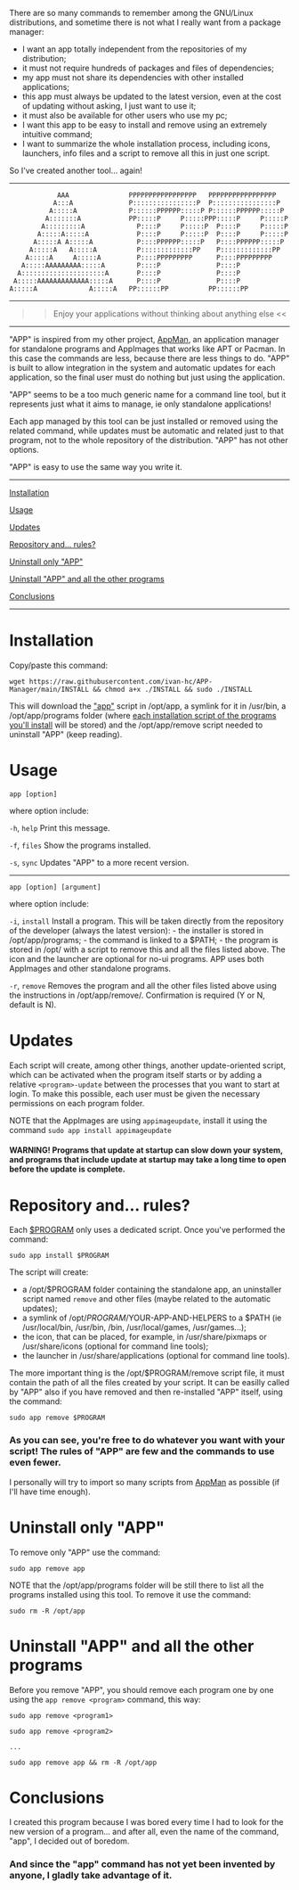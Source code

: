There are so many commands to remember among the GNU/Linux distributions, and sometime there is not what I really want from a package manager:

- I want an app totally independent from the repositories of my distribution;
- it must not require hundreds of packages and files of dependencies;
- my app must not share its dependencies with other installed applications;
- this app must always be updated to the latest version, even at the cost of updating without asking, I just want to use it;
- it must also be available for other users who use my pc;
- I want this app to be easy to install and remove using an extremely intuitive command;
- I want to summarize the whole installation process, including icons, launchers, info files and a script to remove all this in just one script.

So I've created another tool... again!

------------------------------------------------------------------------
                                                                           
                AAA               PPPPPPPPPPPPPPPPP   PPPPPPPPPPPPPPPPP   
               A:::A              P::::::::::::::::P  P::::::::::::::::P  
              A:::::A             P::::::PPPPPP:::::P P::::::PPPPPP:::::P 
             A:::::::A            PP:::::P     P:::::PPP:::::P     P:::::P
            A:::::::::A             P::::P     P:::::P  P::::P     P:::::P
           A:::::A:::::A            P::::P     P:::::P  P::::P     P:::::P
          A:::::A A:::::A           P::::PPPPPP:::::P   P::::PPPPPP:::::P 
         A:::::A   A:::::A          P:::::::::::::PP    P:::::::::::::PP  
        A:::::A     A:::::A         P::::PPPPPPPPP      P::::PPPPPPPPP    
       A:::::AAAAAAAAA:::::A        P::::P              P::::P            
      A:::::::::::::::::::::A       P::::P              P::::P            
     A:::::AAAAAAAAAAAAA:::::A      P::::P              P::::P            
    A:::::A             A:::::A   PP::::::PP          PP::::::PP          

------------------------------------------------------------------------

 >>  Enjoy your applications without thinking about anything else   <<   
  
------------------------------------------------------------------------

"APP" is inspired from my other project, [AppMan](https://github.com/ivan-hc/AppMan), an application manager for standalone programs and AppImages that works like APT or Pacman. In this case the commands are less, because there are less things to do. "APP" is built to allow integration in the system and automatic updates for each application, so the final user must do nothing but just using the application.

"APP" seems to be a too much generic name for a command line tool, but it represents just what it aims to manage, ie only standalone applications!

Each app managed by this tool can be just installed or removed using the related command, while updates must be automatic and related just to that program, not to the whole repository of the distribution. "APP" has not other options.

"APP" is easy to use the same way you write it.

-----------------------

[Installation](#installation)

[Usage](#usage)

[Updates](#updates)

[Repository and... rules?](#repository-and-rules)

[Uninstall only "APP"](#uninstall-only-app)

[Uninstall "APP" and all the other programs](#uninstall-app-and-all-the-other-programs)

[Conclusions](#conclusions)

-----------------------

# Installation
Copy/paste this command:

`wget https://raw.githubusercontent.com/ivan-hc/APP-Manager/main/INSTALL && chmod a+x ./INSTALL && sudo ./INSTALL`

This will download the ["app"](https://github.com/ivan-hc/APP-Manager/blob/main/app) script in /opt/app, a symlink for it in /usr/bin, a /opt/app/programs folder (where [each installation script of the programs you'll install](https://github.com/ivan-hc/APP-Manager/tree/main/programs) will be stored) and the /opt/app/remove script needed to uninstall "APP" (keep reading).

# Usage

  `app [option]`
  
  where option include:
  
  `-h`, `help`	Print this message.

  `-f`, `files`	Show the programs installed.

  `-s`, `sync`	Updates "APP" to a more recent version.

  -----------------------------------------------------------------------
      
  `app [option] [argument]`
  
  where option include:
  
  `-i`, `install` Install a program. This will be taken directly from the
  		repository of the developer (always the latest version):
  		- the installer is stored in /opt/app/programs;
  		- the command is linked to a $PATH;
		- the program is stored in /opt/<program> with a script to
	    	remove this and all the files listed above.
		The icon and the launcher are optional for no-ui programs.
  		APP uses both AppImages and other standalone programs.
  		
  `-r`, `remove` Removes the program and all the other files listed above
  		using the instructions in /opt/app/remove/<program>.
  		Confirmation is required (Y or N, default is N).

# Updates
Each script will create, among other things, another update-oriented script, which can be activated when the program itself starts or by adding a relative `<program>-update` between the processes that you want to start at login. To make this possible, each user must be given the necessary permissions on each program folder.

NOTE that the AppImages are using `appimageupdate`, install it using the command `sudo app install appimageupdate`
	
#### WARNING! Programs that update at startup can slow down your system, and programs that include update at startup may take a long time to open before the update is complete.

           
# Repository and... rules?
Each [$PROGRAM](https://github.com/ivan-hc/APP-Manager/tree/main/programs) only uses a dedicated script. Once you've performed the command:
	
`sudo app install $PROGRAM`
	
The script will create:
- a /opt/$PROGRAM folder containing the standalone app, an uninstaller script named `remove` and other files (maybe related to the automatic updates);
- a symlink of /opt/$PROGRAM/$YOUR-APP-AND-HELPERS to a $PATH (ie /usr/local/bin, /usr/bin, /bin, /usr/local/games, /usr/games...);
- the icon, that can be placed, for example, in /usr/share/pixmaps or /usr/share/icons (optional for command line tools);
- the launcher in /usr/share/applications (optional for command line tools).
	
The more important thing is the /opt/$PROGRAM/remove script file, it must contain the path of all the files created by your script. It can be easilly called by "APP" also if you have removed and then re-installed "APP" itself, using the command:
	
`sudo app remove $PROGRAM`
	
### As you can see, you're free to do whatever you want with your script! The rules of "APP" are few and the commands to use even fewer.

I personally will try to import so many scripts from [AppMan](https://github.com/ivan-hc/AppMan) as possible (if I'll have time enough).
	
# Uninstall only "APP"
To remove only "APP" use the command:

`sudo app remove app`

NOTE that the /opt/app/programs folder will be still there to list all the programs installed using this tool. To remove it use the command:

`sudo rm -R /opt/app`

# Uninstall "APP" and all the other programs
Before you remove "APP", you should remove each program one by one using the `app remove <program>` command, this way:

`sudo app remove <program1>`

`sudo app remove <program2>`

`...`

`sudo app remove app && rm -R /opt/app`

# Conclusions
I created this program because I was bored every time I had to look for the new version of a program... and after all, even the name of the command, "app", I decided out of boredom.
	
### And since the "app" command has not yet been invented by anyone, I gladly take advantage of it.
